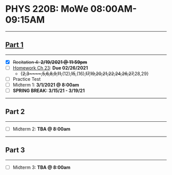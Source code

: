 # PHYS 220B: MoWe 08:00AM-09:15AM

***

## [Part 1](https://canvas.csun.edu/courses/90844/modules/items/3378731)

***

- [x] ~~Recitation 4: **2/19/2021 @ 11:59pm**~~
- [ ] [Homework Ch 23](https://session.masteringphysics.com/myct/mastering#/): **Due 02/26/2021**
  - {~~2,3~~~~,5,6,8,9,11,~~(12)~~,15~~,(16)~~,17,19,20,21,22,24,26,27,~~28,29}
- [ ] Practice Test
- [ ] Midterm 1: **3/1/2021 @ 8:00am**
- [ ] **SPRING BREAK: 3/15/21 - 3/19/21**

***

## Part 2

***

- [ ] Midterm 2: **TBA @ 8:00am**

***

## Part 3

***

- [ ] Midterm 3: **TBA @ 8:00am**
